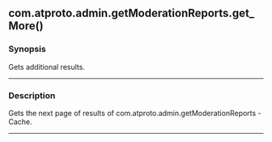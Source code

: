 com.atproto.admin.getModerationReports.get_More()
-------------------------------------------------




### Synopsis
Gets additional results.



---


### Description

Gets the next page of results of com.atproto.admin.getModerationReports -Cache.



---
